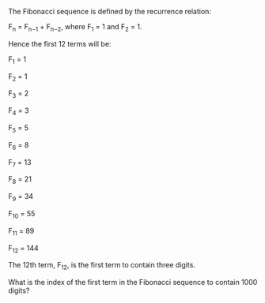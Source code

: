 The Fibonacci sequence is defined by the recurrence relation:

F<sub>n</sub> = F<sub>n−1</sub> + F<sub>n−2</sub>, where F<sub>1</sub> = 1 and F<sub>2</sub> = 1.

Hence the first 12 terms will be:

F<sub>1</sub> = 1

F<sub>2</sub> = 1

F<sub>3</sub> = 2

F<sub>4</sub> = 3

F<sub>5</sub> = 5

F<sub>6</sub> = 8

F<sub>7</sub> = 13

F<sub>8</sub> = 21

F<sub>9</sub> = 34

F<sub>10</sub> = 55

F<sub>11</sub> = 89

F<sub>12</sub> = 144

The 12th term, F<sub>12</sub>, is the first term to contain three digits.

What is the index of the first term in the Fibonacci sequence to contain 1000 digits?
